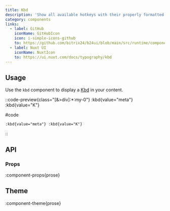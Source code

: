 ```yaml
---
title: Kbd
description: 'Show all available hotkeys with their properly formatted keys.'
category: components
links:
  - label: GitHub
    iconName: GitHubIcon
    icon: i-simple-icons-github
    to: https://github.com/bitrix24/b24ui/blob/main/src/runtime/components/prose/Kbd.vue
  - label: Nuxt UI
    iconName: NuxtIcon
    to: https://ui.nuxt.com/docs/typography/kbd
---
```


## Usage

Use the `kbd` component to display a [Kbd](/docs/components/kbd/) in your content.

::code-preview{class="[&>div]:*:my-0"}
:kbd{value="meta"} :kbd{value="K"}

#code

```mdc
:kbd{value="meta"} :kbd{value="K"}
```

::

## API

### Props

:component-props{prose}

## Theme

:component-theme{prose}
